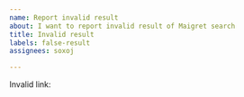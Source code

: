 ```yaml
---
name: Report invalid result
about: I want to report invalid result of Maigret search
title: Invalid result
labels: false-result
assignees: soxoj

---
```


Invalid link: <INSERT LINK HERE>
